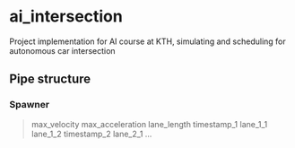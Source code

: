 # ai_intersection
Project implementation for AI course at KTH, simulating and scheduling for autonomous car intersection

## Pipe structure

### Spawner
> max_velocity max_acceleration lane_length timestamp_1 lane_1_1 lane_1_2 timestamp_2 lane_2_1 ...

